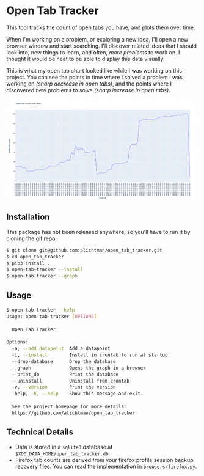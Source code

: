 # Open Tab Tracker

This tool tracks the count of open tabs you have, and plots them over time.

When I'm working on a problem, or exploring a new idea, I'll open a new browser window and start searching. I'll discover related ideas that I should look into, new things to learn, and often, _more problems_ to work on. I thought it would be neat to be able to display this data visually.

This is what my open tab chart looked like while I was working on this project. You can see the points in time where I solved a problem I was working on _(sharp decrease in open tabs)_, and the points where I discovered new problems to solve _(sharp increase in open tabs)_.

![](images/finished-project.png)

## Installation

This package has not been released anywhere, so you'll have to run it by cloning the git repo:

```bash
$ git clone git@github.com:alichtman/open_tab_tracker.git
$ cd open_tab_tracker
$ pip3 install .
$ open-tab-tracker --install
$ open-tab-tracker --graph
```

## Usage

```bash
$ open-tab-tracker --help
Usage: open-tab-tracker [OPTIONS]

  Open Tab Tracker

Options:
  -a, --add_datapoint  Add a datapoint
  -i, --install        Install in crontab to run at startup
  --drop-database      Drop the database
  --graph              Opens the graph in a browser
  --print_db           Print the database
  --uninstall          Uninstall from crontab
  -v, --version        Print the version
  -help, -h, --help    Show this message and exit.

  See the project homepage for more details:
  https://github.com/alichtman/open_tab_tracker
```

## Technical Details

-   Data is stored in a `sqlite3` database at `$XDG_DATA_HOME/open_tab_tracker.db`.
-   Firefox tab counts are derived from your firefox profile session backup recovery files. You can read the implementation in [`browsers/firefox.py`](https://github.com/alichtman/open_tab_tracker/blob/main/open_tab_tracker/browsers/firefox.py).
